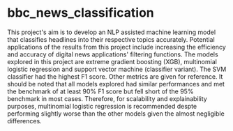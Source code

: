 # bbc_news_classification
This project's aim is to develop an NLP assisted machine learning model that classifies headlines into their respective topics accurately. Potential applications of the results from this project include increasing the efficiency and accuracy of digital news applications' filtering functions. The models explored in this project are extreme gradient boosting (XGB), multinomial logistic regression and support vector machine (classifier variant). The SVM classifier had the highest F1 score. Other metrics are given for reference. It should be noted that all models explored had similar performances and met the benchmark of at least 90% F1 score but fell short of the 95% benchmark in most cases. Therefore, for scalability and explainability purposes, multinomial logistic regression is recommended despte performing slightly worse than the other models given the almost negligible differences.
